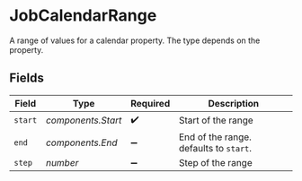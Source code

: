 # JobCalendarRange

A range of values for a calendar property. The type depends on the property.


## Fields

| Field                                  | Type                                   | Required                               | Description                            |
| -------------------------------------- | -------------------------------------- | -------------------------------------- | -------------------------------------- |
| `start`                                | *components.Start*                     | :heavy_check_mark:                     | Start of the range                     |
| `end`                                  | *components.End*                       | :heavy_minus_sign:                     | End of the range. defaults to `start`. |
| `step`                                 | *number*                               | :heavy_minus_sign:                     | Step of the range                      |